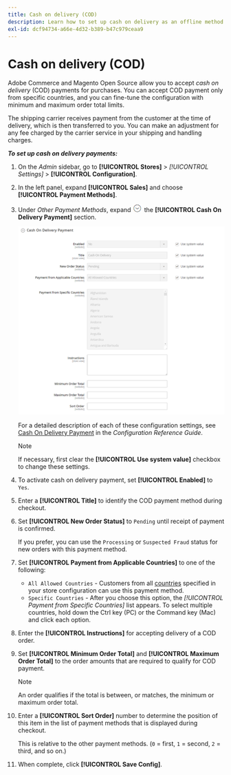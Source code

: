 ```yaml
---
title: Cash on delivery (COD)
description: Learn how to set up cash on delivery as an offline method of payment on your store.
exl-id: dcf94734-a66e-4d32-b389-b47c979ceaa9
---
```

# Cash on delivery (COD)

Adobe Commerce and Magento Open Source allow you to accept _cash on delivery_ (COD) payments for purchases. You can accept COD payment only from specific countries, and you can fine-tune the configuration with minimum and maximum order total limits.

The shipping carrier receives payment from the customer at the time of delivery, which is then transferred to you. You can make an adjustment for any fee charged by the carrier service in your shipping and handling charges.

**_To set up cash on delivery payments:_**

1. On the _Admin_ sidebar, go to **[!UICONTROL Stores]** > _[!UICONTROL Settings]_ > **[!UICONTROL Configuration]**.

1. In the left panel, expand **[!UICONTROL Sales]** and choose **[!UICONTROL Payment Methods]**.

1. Under _Other Payment Methods_, expand ![Expansion selector](../assets/icon-display-expand.png) the **[!UICONTROL Cash On Delivery Payment]** section.

   ![Cash on Delivery Payment](../configuration-reference/sales/assets/payment-methods-cash-on-delivery-payment.png)<!-- zoom -->

   For a detailed description of each of these configuration settings, see [Cash On Delivery Payment](https://docs.magento.com/user-guide/configuration/sales/payment-methods.html#cash-on-delivery-payment) in the _Configuration Reference Guide_.

   >[!NOTE]
   >
   >If necessary, first clear the **[!UICONTROL Use system value]** checkbox to change these settings.

1. To activate cash on delivery payment, set **[!UICONTROL Enabled]** to `Yes`.

1. Enter a **[!UICONTROL Title]** to identify the COD payment method during checkout.

1. Set **[!UICONTROL New Order Status]** to `Pending` until receipt of payment is confirmed.

   If you prefer, you can use the `Processing` or `Suspected Fraud` status for new orders with this payment method.

1. Set **[!UICONTROL Payment from Applicable Countries]** to one of the following:

   - `All Allowed Countries` - Customers from all [countries](../getting-started/store-details.md#country-options) specified in your store configuration can use this payment method.
   - `Specific Countries` - After you choose this option, the _[!UICONTROL Payment from Specific Countries]_ list appears. To select multiple countries, hold down the Ctrl key (PC) or the Command key (Mac) and click each option.

1. Enter the **[!UICONTROL Instructions]** for accepting delivery of a COD order.

1. Set **[!UICONTROL Minimum Order Total]** and **[!UICONTROL Maximum Order Total]** to the order amounts that are required to qualify for COD payment.

   >[!NOTE]
   >
   >An order qualifies if the total is between, or matches, the minimum or maximum order total.

1. Enter a **[!UICONTROL Sort Order]** number to determine the position of this item in the list of payment methods that is displayed during checkout.

   This is relative to the other payment methods. (`0` = first, `1` = second, `2` = third, and so on.)

1. When complete, click **[!UICONTROL Save Config]**.

